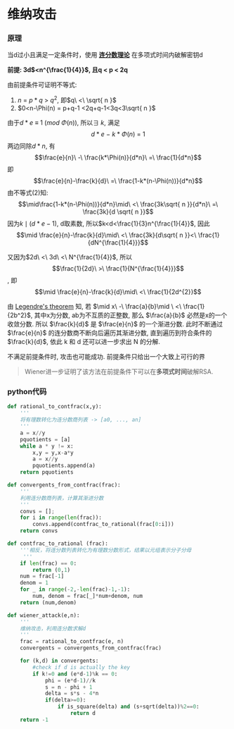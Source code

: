 
# 维纳攻击

### 原理

当d过小且满足一定条件时，使用 **[连分数理论](../../../../代数/连分数理论.md)** 在多项式时间内破解密钥d

**前提: 3d$<n^{\frac{1}{4}}$, 且q < p < 2q**

由前提条件可证明不等式:
1. $n\ =\ p*q\ >\ q^2$, 即$q\ <\ \sqrt{ n }$
2. $0<n-\Phi(n) = p+q-1 <2q+q-1<3q<3\sqrt{ n }$

由于$d*e\ \equiv\ 1\ (mod\ \Phi(n))$, 所以$\exists\ k$, 满足
$$d*e\ -\ k*\Phi(n)\ =\ 1$$
两边同除${d}*{n}$, 有 
$$\frac{e}{n}\ -\ \frac{k*\Phi(n)}{d*n}\ =\ \frac{1}{d*n}$$
即 $$\frac{e}{n}-\frac{k}{d}\ =\ \frac{1-k*(n-\Phi(n))}{d*n}$$ 
由不等式(2)知: 
$$\mid\frac{1-k*(n-\Phi(n))}{d*n}\mid\ <\ \frac{3k\sqrt{ n }}{d*n}\ =\ \frac{3k}{d \sqrt{ n }}$$
因为$k\mid (d*e-1)$, d取素数, 所以$k<d<\frac{1}{3}n^{\frac{1}{4}}$, 因此 
$$\mid \frac{e}{n}-\frac{k}{d}\mid\ <\ \frac{3k}{d\sqrt{ n }}<\ \frac{1}{dN^{\frac{1}{4}}}$$

又因为$2d\ <\ 3d\ <\ N^{\frac{1}{4}}$, 所以
$$\frac{1}{2d}\ >\ \frac{1}{N^{\frac{1}{4}}}$$, 即
$$\mid \frac{e}{n}-\frac{k}{d}\mid\ <\ \frac{1}{2d^{2}}$$

由 [Legendre's theorem](../../../../代数/连分数理论.md) 知, 若 $\mid x\ -\ \frac{a}{b}\mid \ <\ \frac{1}{2b^2}$, 其中x为分数, ab为不互质的正整数, 那么 $\frac{a}{b}$ 必然是x的一个收敛分数. 
所以 $\frac{k}{d}$ 是 $\frac{e}{n}$ 的一个渐进分数. 此时不断通过 $\frac{e}{n}$ 的连分数商不断向后遍历其渐进分数, 直到遍历到符合条件的$\frac{k}{d}$, 依此 k 和 d 还可以进一步求出 N 的分解. 

不满足前提条件时, 攻击也可能成功. 前提条件只给出一个大致上可行的界

> Wiener进一步证明了该方法在前提条件下可以在**多项式时间**破解RSA.

### python代码

  
```python
def rational_to_contfrac(x,y):
    '''
    将有理数转化为连分数商列表 -> [a0, ..., an]
    '''
    a = x//y
    pquotients = [a]
    while a * y != x:
        x,y = y,x-a*y
        a = x//y
        pquotients.append(a)
    return pquotients

def convergents_from_contfrac(frac):
    '''
    利用连分数商列表，计算其渐进分数
    '''
    convs = [];
    for i in range(len(frac)):
        convs.append(contfrac_to_rational(frac[0:i]))
    return convs

def contfrac_to_rational (frac):
    '''相反，将连分数列表转化为有理数分数形式，结果以元组表示分子分母
     '''
    if len(frac) == 0:
        return (0,1)
    num = frac[-1]
    denom = 1
    for _ in range(-2,-len(frac)-1,-1):
        num, denom = frac[_]*num+denom, num
    return (num,denom)

def wiener_attack(e,n):
    '''
    维纳攻击，利用连分数求解d
    '''
    frac = rational_to_contfrac(e, n)
    convergents = convergents_from_contfrac(frac)

    for (k,d) in convergents:
        #check if d is actually the key
        if k!=0 and (e*d-1)%k == 0:
            phi = (e*d-1)//k
            s = n - phi + 1
            delta = s*s - 4*n
            if(delta>=0):
                if is_square(delta) and (s+sqrt(delta))%2==0:
                    return d
    return -1

```
